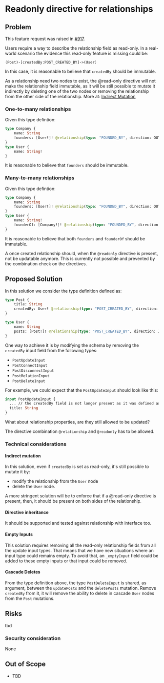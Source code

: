 # Readonly directive for relationships

## Problem

This feature request was raised in [#917](https://github.com/neo4j/graphql/issues/917).

Users require a way to describe the relationship field as read-only.
In a real-world scenario the evidence this read-only feature is missing could be: 
```
(Post)-[createdBy:POST_CREATED_BY]->(User)
```
In this case, it is reasonable to believe that `createdBy` should be immutable.

As a relationship need two nodes to exist, the @read-only directive will not make the relationship field immutable, as it will be still possible to mutate it indirectly by deleting one of the two nodes or removing the relationship from the other side of the relationship.
More at: [Indirect Mutation](#indirect-mutation)

### One-to-many relationships

Given this type defintion:
```graphql
type Company {
    name: String
    founders: [User!]! @relationship(type: "FOUNDED_BY", direction: OUT) @readonly
}
type User {
    name: String!
}
```
It is reasonable to believe that `founders` should be immutable.

### Many-to-many relationships

Given this type defintion:
```graphql
type Company {
    name: String
    founders: [User!]! @relationship(type: "FOUNDED_BY", direction: OUT) @readonly
}
type User {
    name: String!
    founderOf: [Company!]! @relationship(type: "FOUNDED_BY", direction: IN) @readonly
}
```
It is reasonable to believe that both `founders` and `founderOf` should be immutable.

A once created relationship should, when the `@readonly` directive is present, not be updatable anymore.
This is currently not possible and prevented by the combination check on the directives.


## Proposed Solution

In this solution we consider the type definition defined as:
```graphql
type Post {
    title: String
    createdBy: User! @relationship(type: "POST_CREATED_BY", direction: OUT) @readonly
}

type User {
    name: String
    posts: [Post!]! @relationship(type: "POST_CREATED_BY", direction: IN) 
}
```

One way to achieve it is by modifying the schema by removing the `createdBy` input field from the following types:  
* `PostUpdateInput`
* `PostConnectInput`
* `PostDisconnectInput`
* `PostRelationInput`
* `PostDeleteInput`


For example, we could expect that the `PostUpdateInput` should look like this:
```graphql
input PostUpdateInput {
  ... // the createdBy field is not longer present as it was defined as readonly
  title: String
}
```

What about relationship properties, are they still allowed to be updated?

The directive combination `@relationship` and `@readonly` has to be allowed.

### Technical considerations

#### Indirect mutation

In this solution, even if `createdBy` is set as read-only, it's still possible to mutate it by:
* modify the relationship from the `User` node
* delete the `User` node.

A more stringent solution will be to enforce that if a @read-only directive is present, then, it should be present on both sides of the relationship.

#### Directive inheritance

It should be supported and tested against relationship with interface too.

#### Empty Inputs

This solution requires removing all the read-only relationship fields from all the update input types. That means that we have new situations where an input type could remains empty. To avoid that, an `_emptyInput` field could be added to these empty inputs or that input could be removed.

#### Cascade Deletes

From the type definition above, the type `PostDeleteInput` is shared, as argument, between  the `updatePosts` and the `deletePosts` mutation.
Remove `createdBy` from it, it will remove the ability to delete in cascade `User` nodes from the `Post` mutations.

## Risks

tbd

### Security consideration

None

## Out of Scope

- TBD
